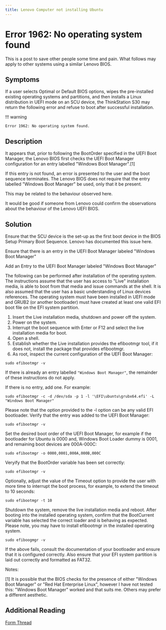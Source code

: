 ```yaml
---
title: Lenovo Computer not installing Ubuntu
---
```


# Error 1962: No operating system found

This is a post to save other people some time and pain. What follows may apply to other systems using a similar Lenovo BIOS.

## Symptoms

If a user selects Optimal or Default BIOS options, wipes the pre-installed existing operating systems and partitions, and then installs a Linux distribution in UEFI mode on an SCU device, the ThinkStation S30 may return the following error and refuse to boot after successful installation.

!!! warning

    Error 1962: No operating system found.

## Description

It appears that, prior to following the BootOrder specified in the UEFI Boot Manager, the Lenovo BIOS first checks the UEFI Boot Manager configuration for an entry labelled "Windows Boot Manager".[1]

If this entry is not found, an error is presented to the user and the boot sequence terminates. The Lenovo BIOS does not require that the entry labelled "Windows Boot Manager" be used, only that it be present.

This may be related to the behaviour observed here.

It would be good if someone from Lenovo could confirm the observations about the behaviour of the Lenovo UEFI BIOS.

## Solution

Ensure that the SCU device is the set-up as the first boot device in the BIOS Setup Primary Boot Sequence.
Lenovo has documented this issue here.

Ensure that there is an entry in the UEFI Boot Manager labeled "Windows Boot Manager"

Add an Entry to the UEFI Boot Manager labeled "Windows Boot Manager"

The following can be performed after installation of the operating system. The instructions assume that the user has access to "Live" installation media, is able to boot from that media and issue commands at the shell. It is also assumed that the user has a basic understanding of Linux devices references. The operating system must have been installed in UEFI mode and GRUB2 (or another bootloader) must have created at least one valid EFI boot file on the EFI system partition.

1. Insert the Live installation media, shutdown and power off the system.
2. Power on the system.
3. Interrupt the boot sequence with Enter or F12 and select the live installation media for boot.
4. Open a shell.
5. Establish whether the Live installation provides the efibootmgr tool, if it does not, install the package that provides efibootmgr.
6. As root, inspect the current configuration of the UEFI Boot Manager:

```shell
sudo efibootmgr -v
```

If there is already an entry labelled `"Windows Boot Manager"`, the remainder of these instructions do not apply.

If there is no entry, add one. For example:

```shell
sudo efibootmgr -c -d /dev/sda -p 1 -l '\EFI\ubuntu\grubx64.efi' -L "Windows Boot Manager"
```

Please note that the option provided to the -l option can be any valid EFI bootloader.
Verify that the entry was added to the UEFI Boot Manager:

```shell
sudo efibootmgr -v
```

Set the desired boot order of the UEFI Boot Manager, for example if the bootloader for Ubuntu is 0000 and, Windows Boot Loader dummy is 0001, and remaining boot devices are 000A-000C:

```shell
sudo efibootmgr -o 0000,0001,000A,000B,000C
```

Veryify that the BootOrder variable has been set correctly:

```shell
sudo efibootmgr -v
```

Optionally, adjust the value of the Timeout option to provide the user with more time to interrupt the boot process, for example, to extend the timeout to 10 seconds:

```shell
sudo efibootmgr -t 10
```

Shutdown the system, remove the live installation media and reboot.
After booting into the installed operating system, confirm that the BootCurrent variable has selected the correct loader and is behaving as expected. Please note, you may have to install efibootmgr in the installed operating system.

```shell
sudo efiboogmgr -v
```

If the above fails, consult the documentation of your bootloader and ensure that it is configured correctly. Also ensure that your EFI system partition is laid out correctly and formatted as FAT32.

Notes:

[1] It is possible that the BIOS checks for the presence of either "Windows Boot Manager" or "Red Hat Enterprise Linux", however I have not tested this: "Windows Boot Manager" worked and that suits me. Others may prefer a different aesthetic.

## Additional Reading

[Form Thread](https://forums.lenovo.com/t5/ThinkStation/UEFI-Mode-installation-of-Linux-distributions-on-Thinkstation/td-p/1018555)
